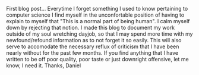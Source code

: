 First blog post...
Everytime I forget something I used to know pertaining to computer science I find myself in the unconfortable position of having to explain to myself that "This is a normal part of being human". I calm myself down by rejecting that notion. I made this blog to document my work outside of my soul wretching dayjob, so that I may spend more time with my newfound/refound information as to not forget it so easily. This will also serve to accomodate the necessary reflux of criticism that I have been nearly without for the past few months. If you find anything that I have written to be off poor quality, poor taste or just downright offensive, let me know, I need it. Thanks,
	Daniel
